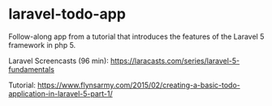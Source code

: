 # laravel-todo-app
Follow-along app from a tutorial that introduces the features of the Laravel 5 framework in php 5.

Laravel Screencasts (96 min):
https://laracasts.com/series/laravel-5-fundamentals

Tutorial:
https://www.flynsarmy.com/2015/02/creating-a-basic-todo-application-in-laravel-5-part-1/
